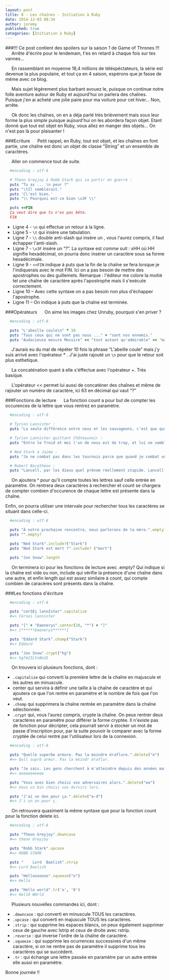 ```yaml
---
layout: post
title: 8 - Les chaînes - Initiation à Ruby
date: 2014-12-03 08:34
author: jeremy
published: true
categories: [Initiation à Ruby]
---
```

###!!! Ce post contient des spoilers sur la saison 1 de Game of Thrones !!!
     Arrête d'écrire pour le lendemain, t'es en retard à chaque fois sur tes vannes...

     En rassemblant en moyenne 18,4 millions de téléspéctateurs, la série est devenue la plus populaire, et tout ça en 4 saison, espérons que je fasse de même avec ce blog.

     Mais sujet légèrement plus barbant avouez le, puisque on continue notre folle aventure autour de Ruby et aujourd'hui on parlera des chaînes. Puisque j'en ai acheté une jolie paire pour ma voiture pour cet hiver... Non, arrête.
<!--break-->

     Ok donc les chaînes, on en a déja parlé très brièvement mais sous leur forme la plus simple puisque aujourd'hui on les abordera façon objet. Etant donné que tout est objet en Ruby, vous allez en manger des objets... On n'est pas là pour plaisanter !

###Ecriture
     Petit rappel, en Ruby, tout est objet, et les chaînes en font partie, une chaîne est donc un objet de classe “String” et un ensemble de caractères.

     Aller on commence tout de suite.

```ruby
  #encoding : utf-8

  # Theon Greyjoy à Robb Stark qui va partir en guerre :
  puts "Tu as ... \n peur ?"
  puts "\tIl semblerait."
  puts 'C\'est bien.'
  puts "\\ Pourquoi est-ce bien \x3F \\"

  puts <<FIN
  Ça veut dire que tu n'es pas bête.
  FIN
```

* Ligne 4 - `\n` qui effectue un retour à la ligne.
* Ligne 5 - `\t` qui insère une tabulation.
* Ligne 7 - `\\` double anti-slash qui insère un , vous l'aurez compris, il faut échapper l'anti-slash.
* Ligne 7 - `\x3F` insère un “?”. La syntaxe est comme suit : xHH où HH signifie hexadécimal, on pourra donc insérer un caractère sous sa forme hexadécimale.
* Ligne 9 - `<<FIN` indique à puts que la fin de la chaîne se fera lorsque je l'indiquerais avec le mot FIN. Ici on a pas besoin de mettre des apostrophes ou des guillemets. Remarque : l'éditeur me colore la moitié tel une chaîne de caractère après l'apostrophe mais il s'exécute correctement.
* Ligne 10 – Avec cette syntaxe on a pas besoin non plus d'échapper l'apostrophe.
* Ligne 11 – On indique à puts que la chaîne est terminée.

###Opérateurs
     On aime les images chez Unruby, pourquoi s'en priver ?

```ruby
  #encoding : utf-8

  puts "L'abeille coule\n" * 10
  puts "Tous ceux qui ne sont pas nous ..." + "sont nos ennemis."
  puts "Audacieuse mesure Messire" << "tout autant qu'admirable" << "mais est-il sage d'aller tirer la queue du Lion " << 63
```

     J'aurais eu du mal de répéter 10 fois la phrase “L'abeille coule” mais j'y suis arrivé avec l'opérateur * . J'ai juste rajouté un `\n` pour que le retour soit plus esthetique.

     La concaténation quant à elle s'éffectue avec l'opérateur +. Très basique.

     L'opérateur << permet lui aussi de concaténer des chaînes et même de rajouter un numéro de caractère, ici 63 en décimal qui vaut “?”

###Fonctions de lecture
     La fonction count a pour but de compter les occurences de la lettre que vous rentrez en paramètre.
```ruby
  #encoding : utf-8

  # Tyrion Lannister :
  puts "La seule différence entre nous et les sauvageons, c'est que quand le mur a été érigé, nos ancêtres ont eu la bonne fortune de se trouver du bon côté.".count('e')

  # Tyrion Lannister quittant Châteaunoir :
  puts "Entre le froid et moi l'un de nous est de trop, et lui ne semble pas décidé à s'en aller.".count("^o")

  # Ned Stark à Jaime :
  puts "Je ne combat pas dans les tournois parce que quand je combat un homme pour de vrai, je ne veux pas qu'il sache ce que je sais faire.".count("ou")

  # Robert Barathéon :
  puts "Lancell, par les dieux quel prénom réellement stupide. Lancell Lannister. Qui t'a appelé ainsi ? Je ne sais quel débile mental atteint de bégaiement.".count("a-c")
```

     On ajoutera ^ pour qu'il compte toutes les lettres sauf celle entrée en paramètre. On rentrera deux caractères à rechercher et count se chargera de compter combien d'occurence de chaque lettre est présente dans la chaîne.

Enfin, on pourra utiliser une intervale pour rechercher tous les caractères se situant dans celle-ci.

```ruby
  #encoding : utf-8

  puts "À notre prochaine rencontre, nous parlerons de ta mère.".empty?
  puts "".empty?

  puts "Ned Stark".include?("Stark")
  puts "Ned Stark est mort ?".include? ("mort")

  puts "Jon Snow".length
```

     On terminera ici pour les fonctions de lecture avec .empty? Qui indique si la chaîne est vide ou non, include qui vérifie la présence d'une chaîne dans une autre, et enfin length qui est assez similaire à count, qui compte combien de caracères sont présents dans la chaîne.

###Les fonctions d'écriture

```ruby
  #encoding : utf-8

  puts "cerSEi lannIster".capitalize
  #=> Cersei lannister

  puts "[" + "Daenerys".center(20, "*") + "]"
  #=> [******Daenerys******]

  puts "Eddard Stark".chomp("Stark")
  #=> Eddard

  puts "Jon Snow".crypt("hg")
  #=> hg7m2ILVsBe1E
```

     On trouvera ici plusieurs fonctions, dont :

* `.capitalize` qui converti la première lettre de la chaîne en majuscule et les autres en minuscule.
* center qui servira à définir une taille à la chaîne de caractère et qui ajoutera ce que l'on rentre en paramètre et le nombre de fois que l'on veut.
* `.chomp` qui supprimera la chaîne rentrée en paramètre dans la chaîne sélectionnée.
* `.crypt` qui, vous l'aurez compris, crypte la chaîne. On peux rentrer deux caractères en paramètre pour différer la forme cryptée. Il n'existe pas de fonction pour décripter, cela pourrait servir à stocker un mot de passe d'inscription pour, par la suite pouvoir le comparer avec la forme cryptée de celui rentré par l'utilisateur lors de la connexion.

```ruby
  #encoding : utf-8

  puts "Quelle superbe armure. Pas la moindre éraflure.".delete("e")
  #=> Qull suprb armur. Pas la moindr éraflur.

  puts "Je sais. Les gens cherchent à m'atteindre depuis des années mais aucun d'eux n'a jamais réussi.".delete("^e")
  #=> eeeeeeeeeee

  puts "Vous avez bien choisi vos adversaires alors.".delete("ea")
  #=> Vous vz bin choisi vos dvrsirs lors.

  puts "J'ai un don pour ça.".delete("a-d")
  #=> J'i un on pour ç.
```

     On retrouvera quasiment la même syntaxe que pour la fonction count pour la fonction delete ici.

```ruby
  #encoding : utf-8

  puts "Theon Greyjoy".downcase
  #=> theon Greyjoy

  puts "Robb Stark".upcase
  #=> ROBB STARK

  puts "    Lord  Baelish".strip
  #=> Lord Baelish

  puts "Hellooooooo".squeeze("o")
  #=> Hello

  puts "Hello world".tr('o', '0')
  #=> Hell0 W0rld
```

     Plusieurs nouvelles commandes ici, dont :

* `.downcase` : qui converti en minuscule TOUS les caractères.
* `.upcase` : qui converti en majuscule TOUS les caractères.
* `.strip` : qui supprime les espaces blancs, on peux également supprimer ceux de gauche avec lstrip et ceux de droite avec rstrip.
* `.reverse` : qui inverse l'ordre de la chaîne de caractère.
* `.squeeze` : qui supprime les ocurrences successives d'un même caractère, si on ne rentre pas de paramètre il supprime tous les caractères qui se succèdent.
* `.tr` : qui échange une lettre passée en paramètre par un autre entrée elle aussi en paramètre.

Bonne journée !!
